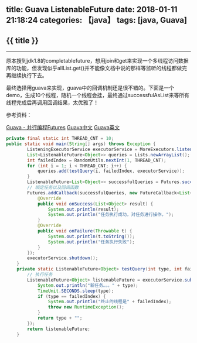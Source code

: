 title: Guava ListenableFuture
date: 2018-01-11 21:18:24
categories: 【java】
tags: [java, Guava]
---
## {{ title }} ##

---

原本搜到jdk1.8的completablefuture，想用join和get来实现一个多线程访问数据库的功能，但发现似乎allList.get()并不能像文档中说的那样等监听的线程都做完再继续执行下去。

最终选择用guava来实现，guava中的回调机制还是很不错的。下面是一个demo，生成10个线程，随机一个线程会挂，最终通过successfulAsList来等所有线程完成后再调用回调结果，太优雅了！

参考资料：

[Guava - 并行编程Futures](http://www.cnblogs.com/whitewolf/p/4113860.html)
[Guava中文](http://ifeve.com/google-guava-listenablefuture/)
[Guava英文](https://github.com/google/guava/wiki/ListenableFutureExplained)

```java
private final static int THREAD_CNT = 10;
public static void main(String[] args) throws Exception {
        ListeningExecutorService executorService = MoreExecutors.listeningDecorator(Executors.newFixedThreadPool(10));
        List<ListenableFuture<Object>> queries = Lists.newArrayList();
        int failedIndex = RandomUtils.nextInt(1, THREAD_CNT);
        for (int i = 1; i < THREAD_CNT; i++) {
            queries.add(testQuery(i, failedIndex, executorService));
        }
        ListenableFuture<List<Object>> successfulQueries = Futures.successfulAsList(queries); //allAsList
        // 绑定任务以及回调函数
        Futures.addCallback(successfulQueries, new FutureCallback<List<Object>>() {
            @Override
            public void onSuccess(List<Object> result) {
                System.out.println(result);
                System.out.println("任务执行成功，对任务进行操作。");
            }
            @Override
            public void onFailure(Throwable t) {
                System.out.println(t.toString());
                System.out.println("任务执行失败");
            }
        });
        executorService.shutdown();
    }
    private static ListenableFuture<Object> testQuery(int type, int failedIndex, ListeningExecutorService executorService) {
        // 执行任务
        ListenableFuture<Object> listenableFuture = executorService.submit(() -> {
            System.out.println("新任务。。。" + type);
            TimeUnit.SECONDS.sleep(type);
            if (type == failedIndex) {
                System.out.println("终止的线程是" + failedIndex);
                throw new RuntimeException();
            }
            return type + "";
        });
        return listenableFuture;
    }
```